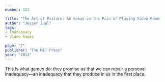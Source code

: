 ```yaml
---
number: 121

title: "The Art of Failure: An Essay on the Pain of Playing Video Games"
author: "Jesper Juul"
tags:
- Inadequacy
- Video Games

page: "7"
publisher: "The MIT Press"
year: "2013"
---
```


This is what games do: they promise us that we can repair a personal inadequacy—an inadequacy that they produce in us in the first place.
